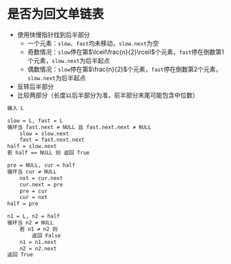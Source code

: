 # 是否为回文单链表

- 使用快慢指针找到后半部分
  - 一个元素：`slow`、`fast`均未移动，`slow.next`为空
  - 奇数情况：`slow`停在第$\lceil\frac{n}{2}\rceil$个元素，`fast`停在倒数第$1$个元素，`slow.next`为后半起点
  - 偶数情况：`slow`停在第$\frac{n}{2}$个元素，`fast`停在倒数第$2$个元素，`slow.next`为后半起点
- 反转后半部分
- 比较两部分（长度以后半部分为准，前半部分末尾可能包含中位数）

```txt
输入 L

slow = L, fast = L
循环当 fast.next ≠ NULL 且 fast.next.next ≠ NULL
    slow = slow.next
    fast = fast.next.next
half = slow.next
若 half == NULL 则 返回 True

pre = NULL, cur = half
循环当 cur ≠ NULL
    nxt = cur.next
    cur.next = pre
    pre = cur
    cur = nxt
half = pre

n1 = L, n2 = half
循环当 n2 ≠ NULL
    若 n1 ≠ n2 则
        返回 False
    n1 = n1.next
    n2 = n2.next
返回 True
```